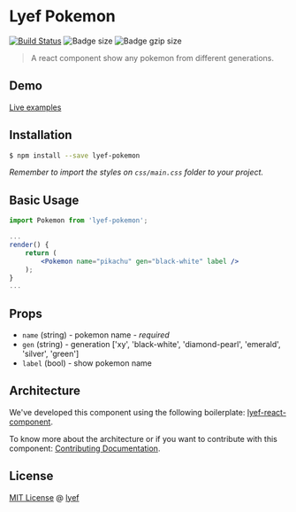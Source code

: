 # Lyef Pokemon
[![Build Status](https://travis-ci.org/lyef/lyef-pokemon.svg?branch=master)](https://travis-ci.org/lyef/lyef-pokemon)
![Badge size](https://badge-size.herokuapp.com/lyef/lyef-pokemon/master/dist/Main.min.js.svg)
![Badge gzip size](https://badge-size.herokuapp.com/lyef/lyef-pokemon/master/dist/Main.min.js.svg?compression=gzip)

> A react component show any pokemon from different generations.

## Demo

[Live examples](https://lyef.github.io/lyef-pokemon)

## Installation

```sh
$ npm install --save lyef-pokemon
```

*Remember to import the styles on `css/main.css` folder to your project.*

## Basic Usage

```jsx
import Pokemon from 'lyef-pokemon';

...
render() {
    return (
        <Pokemon name="pikachu" gen="black-white" label />
    );
}
...
```

## Props

- `name` (string) - pokemon name - *required*
- `gen` (string) - generation ['xy', 'black-white', 'diamond-pearl', 'emerald', 'silver', 'green']
- `label` (bool) - show pokemon name

## Architecture

We've developed this component using the following boilerplate:
[lyef-react-component](https://github.com/lyef/lyef-react-component).

To know more about the architecture or if you want to contribute with this component:
[Contributing Documentation](https://github.com/lyef/lyef-pokemon/blob/master/CONTRIBUTING.md).

## License

[MIT License](https://github.com/lyef/lyef-pokemon/blob/master/LICENSE.md) @ [lyef](https://lyef.github.io/)

